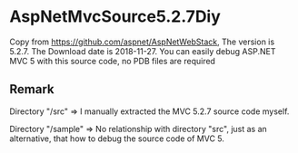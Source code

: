 ﻿# AspNetMvcSource5.2.7Diy
Copy from https://github.com/aspnet/AspNetWebStack, The version is 5.2.7.  The Download date is 2018-11-27. You can easily debug ASP.NET MVC 5 with this source code, no PDB files are required

## Remark

Directory "/src" => I manually extracted the MVC 5.2.7 source code myself.

Directory "/sample" => No relationship with directory "src", just as an alternative, that how to debug the source code of MVC 5.

